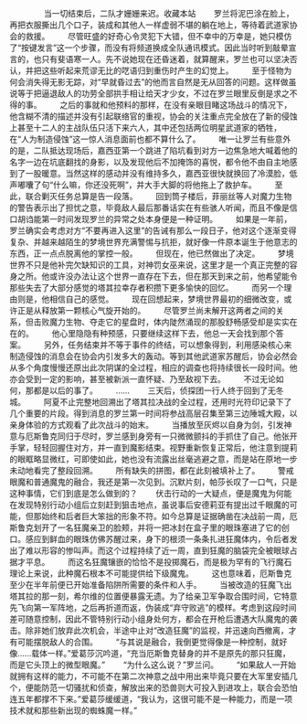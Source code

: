 　　
　　当一切结束后，二队才姗姗来迟。收藏本站
　　罗兰将泥巴涂在脸上，再把衣服撕出几个口子，装成和其他人一样虚弱不堪的躺在地上，等待着武道家协会的救援。
　　尽管旺盛的好奇心令灵犯下大错，但不幸中的万幸是，她只模仿了“按键发言”这一个步骤，而没有将频道换成全队通讯模式。因此当时听到敲晕宣言的，也只有斐语寒一人。先不说她现在还昏迷着，就算醒来，罗兰也可以坚决否认，并把这些听起来荒谬无比的呓语归到重伤时产生的幻觉上。
　　至于怪物为何会消失得无影无踪，对“早就昏过去”的他而言自然是无从回答的问题。这样做虽说等于把逼退敌人的功劳全部拱手相让给天才少女，不过在罗兰眼里反倒是求之不得的事。
　　之后的事就和他预料的那样，在没有亲眼目睹这场战斗的情况下，他含糊不清的描述并没有引起联络官的重视，协会的关注重点完全放在了新的侵蚀上甚至十二人的主战队伍只活下来六人，其中还包括两位明星武道家的牺牲，在“人为制造侵蚀”这一惊人消息面前也都不算什么了。
　　唯一让罗兰有些意外的是，二队抵达现场后，嘉西亚第一个跳进了陷坑看到对方一边焦急地大喊着他的名字一边在坑底翻找的身影，以及发现他后不加掩饰的喜悦，都令他不由自主地感到了一股暖意。当然这样的感动并没有维持多久，嘉西亚很快就换回了冷漠脸，低声嘟囔了句“什么嘛，你还没死啊”，并大手大脚的将他拖上了救护车。
　　至此，联合剿灭任务总算是告一段落。
　　回到筒子楼后，菲丽丝等人对魔力生物的警告表示出了担忧之意，毕竟敌人最后那番话实在有些骇人听闻，而且不像是信口胡诌能第一时间发现罗兰的异常之处本身便是一种证明。
　　如果是一年前，罗兰确实会考虑对方“不要再进入这里”的告诫有那么一段日子，他对这个逐渐变得复杂、并越来越陌生的梦境世界充满警惕与抗拒，就好像一件原本诞生于他意志的东西，正一点点脱离他的掌控一般。
　　但现在，他已然做出了决定。
　　梦境世界不只是他补完欠缺知识的工具，对神罚女巫来说，这里才是一个真正完整的容身之所。他或许没办法让这个世界一直存在下去，但在那天到来之前，他希望能令那些失去了大部分感觉的塔其拉幸存者积攒下更多愉快的回忆。
　　而另一个理由则是，他相信自己的感觉。
　　现在回想起来，梦境世界最初的细微改变，或许正是从释放第一颗核心气旋开始的。
　　尽管罗兰尚未解开这两者之间的关系，但击败魔力生物、夺走它的星盘时，体内陡然涌现的那股舒畅感受却是实实在在的。
　　他心里隐隐有种预感，只要继续这样下去，他总一天会找到那个答案。
　　另外，任务结束并不等于事件的终结，可以想象得到，利用感染核心来制造侵蚀的消息会在协会内引发多大的轰动。等到其他武道家苏醒后，协会必然会从多个角度慢慢还原出此次阴谋的全过程，相应的调查也将持续很长一段时间。他亦会受到一定的影响，甚至被新派一直怀疑、乃至敌视下去。
　　不过无论如何，那都是以后的事了。
　　……
　　三天后，侦探团一行人终于回到了无冬城。
　　阿夏不止完整地回溯出了塔其拉决战的全过程，还用时光符印记录下了几个重要的片段。得到消息的罗兰第一时间将参战高层召集至第三边陲城大殿，以亲身体验的方式观看了此次战斗的始末。
　　当播放至灰烬以自身为剑，引发神意与厄斯鲁克同归于尽时，罗兰感到身旁有一只微微颤抖的手抓住了自己。他张开手掌，轻轻回握住对方，并一直到魔影结束。视野重新恢复正常后，他注意到提莉的眼眶略显微红，可即使如此，她也没有流露出丝毫逃避之意，而是站在原地一步未动地看完了整段回溯。
　　所有缺失的拼图，都在此刻被填补上了。
　　警戒眼魔和普通魔鬼的融合，我还是第一次见到。沉默片刻，帕莎长叹了一口气，只是这种事情，它们到底是怎么做到的？
　　伏击行动的一大疑点，便是魔鬼为何能在发现特别行动小组后立刻赶到狙击地点，虽说事后安德莉亚有提出过千眼魔的可能，但那始终和后者巨大笨拙的形象不符。如今总算是证据确凿在决战前一周，厄斯鲁克划开了一名狂魔亲卫的脸颊，并将一把冰封在盒子里的眼珠塞进了它的创口。感应到鲜血的眼珠仿佛苏醒过来，身下的根须一条条扎进狂魔体内，令后者发出了难以形容的惨叫声。而这个过程持续了近一周，直到狂魔的脑袋完全被眼球占据才平息。
　　而这名狂魔镶嵌的恰恰不是投掷魔石，而是极为罕有的飞行魔石理论上来说，此种魔石根本不可能提供给下级魔鬼。
　　这也意味着，厄斯鲁克至少在半年前便已开始准备陷阱所需要的条件和人手。
　　当被改造的狂魔飞出塔其拉的那一刻，希尔维的位置便暴露无遗。为了给亲卫军争取合围时间，它特意先飞向第一军阵地，之后再折道而返，伪装成“弃守败逃”的模样。考虑到这段时间差可随意控制，因此不管特别行动小组身处何方，都会在开枪后遭遇大队魔鬼的袭击。除非她们放弃此次机会，半途中止对“改造狂魔”的监视，并迅速向西撤离，才有可能摆脱敌人的合围。
　　“与其说是融合，我倒更觉得像是一种控制，就好像……载体一样。”爱葛莎沉吟道，“充当厄斯鲁克替身的并不是原先的那只狂魔，而是它头顶上的微型眼魔。”
　　“为什么这么说？”罗兰问。
　　“如果敌人一开始就拥有这样的能力，不可能不在第二次神意之战中用出来毕竟只要在大军里安插几个，便能防范一切骚扰和侦查，解放出来的恐兽则大可投入到进攻上，联合会恐怕连五年都撑不下来。”爱葛莎缓缓道，“我认为，这很可能不是一种能力，而是一项技术就和那些新出现的蜘蛛魔一样。”